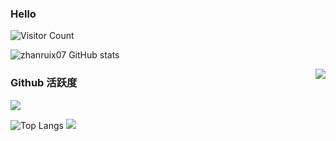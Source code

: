 ### Hello

![Visitor Count](https://profile-counter.glitch.me/zhanruix07/count.svg)

![zhanruix07 GitHub stats](https://github-readme-stats.vercel.app/api?username=zhanruix07&show_icons=true&theme=radical)






<!--
**zhanruix07/zhanruix07** is a ✨ _special_ ✨ repository because its `README.md` (this file) appears on your GitHub profile.

Here are some ideas to get you started:

- 🔭 I’m currently working on ...
- 🌱 I’m currently learning ...
- 👯 I’m looking to collaborate on ...
- 🤔 I’m looking for help with ...
- 💬 Ask me about ...
- 📫 How to reach me: ...
- 😄 Pronouns: ...
- ⚡ Fun fact: ...
-->

<img align="right" src="https://count.getloli.com/get/@:zhanruix07?theme=rule34">


### Github 活跃度

[![](https://activity-graph.herokuapp.com/graph?username=zhanruix07&theme=dracula)](https://github.com/ashutosh00710/github-readme-activity-graph)


![Top Langs](https://github-readme-stats.vercel.app/api/top-langs/?username=zhanruix07&langs_count=6)
![](https://github-readme-stats.vercel.app/api/top-langs/?username=zhanruix07&layout=compact&langs_count=6)

